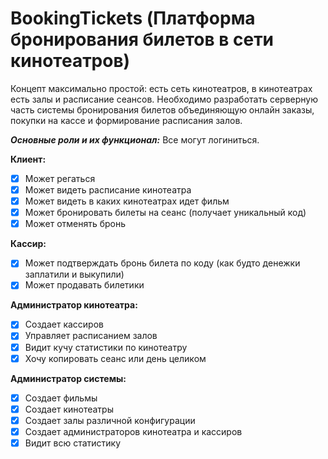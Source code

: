 # BookingTickets (Платформа бронирования билетов в сети кинотеатров)

Концепт максимально простой: есть сеть кинотеатров, в кинотеатрах есть залы и расписание сеансов.
Необходимо разработать серверную часть системы бронирования билетов объединяющую онлайн заказы, покупки на кассе и формирование расписания залов.

***Основные роли и их функционал:***
Все могут логиниться.

**Клиент:**
- [x] Может регаться
- [x] Может видеть расписание кинотеатра
- [x] Может видеть в каких кинотеатрах идет фильм
- [x] Может бронировать билеты на сеанс (получает уникальный код)
- [x] Может отменять бронь

**Кассир:**
- [x] Может подтверждать бронь билета по коду (как будто денежки заплатили и выкупили)
- [x] Может продавать билетики

**Администратор кинотеатра:**
- [x] Создает кассиров
- [x] Управляет расписанием залов
- [x] Видит кучу статистики по кинотеатру
- [x] Хочу копировать сеанс или день целиком

**Администратор системы:**
- [x] Создает фильмы
- [x] Создает кинотеатры
- [x] Создает залы различной конфигурации
- [x] Создает администраторов кинотеатра и кассиров
- [x] Видит всю статистику

